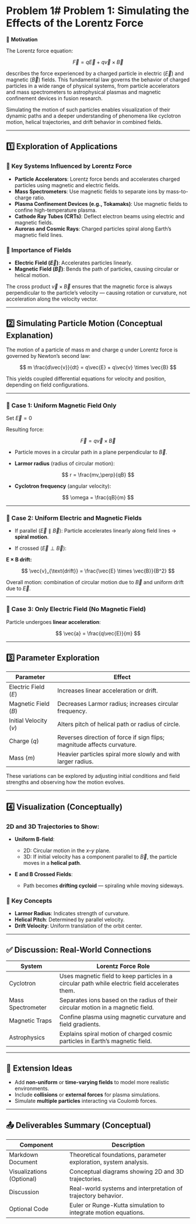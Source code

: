 # Problem 1# Problem 1: Simulating the Effects of the Lorentz Force

🎯 **Motivation**

The Lorentz force equation:

$$
\vec{F} = q\vec{E} + q\vec{v} \times \vec{B}
$$

describes the force experienced by a charged particle in electric ($\vec{E}$) and magnetic ($\vec{B}$) fields. This fundamental law governs the behavior of charged particles in a wide range of physical systems, from particle accelerators and mass spectrometers to astrophysical plasmas and magnetic confinement devices in fusion research.

Simulating the motion of such particles enables visualization of their dynamic paths and a deeper understanding of phenomena like cyclotron motion, helical trajectories, and drift behavior in combined fields.

---

## 1️⃣ Exploration of Applications

### 📌 Key Systems Influenced by Lorentz Force

- **Particle Accelerators**: Lorentz force bends and accelerates charged particles using magnetic and electric fields.
- **Mass Spectrometers**: Use magnetic fields to separate ions by mass-to-charge ratio.
- **Plasma Confinement Devices (e.g., Tokamaks)**: Use magnetic fields to confine high-temperature plasma.
- **Cathode Ray Tubes (CRTs)**: Deflect electron beams using electric and magnetic fields.
- **Auroras and Cosmic Rays**: Charged particles spiral along Earth’s magnetic field lines.

### 📌 Importance of Fields

- **Electric Field ($\vec{E}$)**: Accelerates particles linearly.
- **Magnetic Field ($\vec{B}$)**: Bends the path of particles, causing circular or helical motion.

The cross product $\vec{v} \times \vec{B}$ ensures that the magnetic force is always perpendicular to the particle’s velocity — causing rotation or curvature, not acceleration along the velocity vector.

---

## 2️⃣ Simulating Particle Motion (Conceptual Explanation)

The motion of a particle of mass $m$ and charge $q$ under Lorentz force is governed by Newton’s second law:

$$
m \frac{d\vec{v}}{dt} = q\vec{E} + q\vec{v} \times \vec{B}
$$

This yields coupled differential equations for velocity and position, depending on field configurations.

---

### 🔁 Case 1: Uniform Magnetic Field Only

Set $\vec{E} = 0$

Resulting force:

$$
\vec{F} = q\vec{v} \times \vec{B}
$$

- Particle moves in a circular path in a plane perpendicular to $\vec{B}$.

- **Larmor radius** (radius of circular motion):

$$
r = \frac{mv_\perp}{qB}
$$

- **Cyclotron frequency** (angular velocity):

$$
\omega = \frac{qB}{m}
$$

---

### 🔁 Case 2: Uniform Electric and Magnetic Fields

- If parallel ($\vec{E} \parallel \vec{B}$): Particle accelerates linearly along field lines → **spiral motion**.

- If crossed ($\vec{E} \perp \vec{B}$):

**E × B drift:**

$$
\vec{v}_{\text{drift}} = \frac{\vec{E} \times \vec{B}}{B^2}
$$

Overall motion: combination of circular motion due to $\vec{B}$ and uniform drift due to $\vec{E}$.

---

### 🔁 Case 3: Only Electric Field (No Magnetic Field)

Particle undergoes **linear acceleration**:

$$
\vec{a} = \frac{q\vec{E}}{m}
$$

---

## 3️⃣ Parameter Exploration

| Parameter           | Effect |
|---------------------|--------|
| Electric Field ($E$) | Increases linear acceleration or drift. |
| Magnetic Field ($B$) | Decreases Larmor radius; increases circular frequency. |
| Initial Velocity ($v$) | Alters pitch of helical path or radius of circle. |
| Charge ($q$)         | Reverses direction of force if sign flips; magnitude affects curvature. |
| Mass ($m$)           | Heavier particles spiral more slowly and with larger radius. |

These variations can be explored by adjusting initial conditions and field strengths and observing how the motion evolves.

---

## 4️⃣ Visualization (Conceptually)

### 2D and 3D Trajectories to Show:

- **Uniform B-field**:
  - 2D: Circular motion in the $x$–$y$ plane.
  - 3D: If initial velocity has a component parallel to $\vec{B}$, the particle moves in a **helical path**.

- **E and B Crossed Fields**:
  - Path becomes **drifting cycloid** — spiraling while moving sideways.

### 🧭 Key Concepts

- **Larmor Radius**: Indicates strength of curvature.
- **Helical Pitch**: Determined by parallel velocity.
- **Drift Velocity**: Uniform translation of the orbit center.

---

## ✅ Discussion: Real-World Connections

| System              | Lorentz Force Role |
|---------------------|--------------------|
| Cyclotron           | Uses magnetic field to keep particles in a circular path while electric field accelerates them. |
| Mass Spectrometer   | Separates ions based on the radius of their circular motion in a magnetic field. |
| Magnetic Traps      | Confine plasma using magnetic curvature and field gradients. |
| Astrophysics        | Explains spiral motion of charged cosmic particles in Earth’s magnetic field. |

---

## 📌 Extension Ideas

- Add **non-uniform** or **time-varying fields** to model more realistic environments.
- Include **collisions** or **external forces** for plasma simulations.
- Simulate **multiple particles** interacting via Coulomb forces.

---

## 📤 Deliverables Summary (Conceptual)

| Component                | Description |
|--------------------------|-------------|
| Markdown Document        | Theoretical foundations, parameter exploration, system analysis. |
| Visualizations (Optional) | Conceptual diagrams showing 2D and 3D trajectories. |
| Discussion               | Real-world systems and interpretation of trajectory behavior. |
| Optional Code            | Euler or Runge-Kutta simulation to integrate motion equations. |
